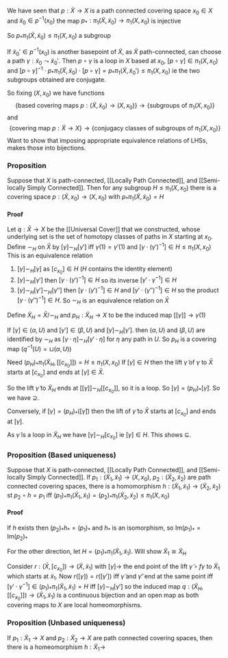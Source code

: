 We have seen that $p:\tilde{X}\to X$ is a path connected covering space
$x_{0}\in X$ and $\tilde{x}_{0}\in p ^{-1}(x_{0})$ the map $p_{*}:\pi_{1}(\tilde{X},\tilde{x}_{0})\to \pi_{1}(X,x_{0})$ is injective

So $p_{*}\pi_{1}(\tilde{X},\tilde{x}_{0})\leq \pi_{1}(X,x_{0})$ a subgroup

If $\tilde{x}_{0}'\in p ^{-1}(x_{0})$ is another basepoint of $\tilde{X}$, 
as $\tilde{X}$ path-connected, can choose a path $\gamma:\tilde{x}_{0}\leadsto \tilde{x}_{0}'$.
Then $p\circ \gamma$ is a loop in $X$ based at $x_{0}$, $[p\circ \gamma]\in \pi_{1}(X,x_{0})$
and 
$[p\circ \gamma]^{-1}\cdot p_{*}\pi_{1}(\tilde{X},\tilde{x}_{0})\cdot[p\circ \gamma]=p_{*}\pi_{1}(\tilde{X},\tilde{x}_{0}')\leq \pi_{1}(X,x_{0})$
ie the two subgroups obtained are conjugate.

So fixing $(X,x_{0})$ we have functions
$$
\{ \text{based covering maps }p:(\tilde{X},\tilde{x}_{0})\to(X,x_{0}) \}\to \{ \text{subgroups of }\pi_{1}(X,x_{0}) \}
$$
and 
$$
\left\{  \text{covering map }p:\tilde{X}\to X  \right\}\to \{ \text{conjugacy classes of subgroups of } \pi_{1}(X,x_{0})\}
$$
Want to show that imposing appropriate equivalence relations of LHSs, makes those into bijections.

### Proposition
Suppose that $X$ is path-connected, [[Locally Path Connected]], and [[Semi-locally Simply Connected]].
Then for any subgroup $H\leq \pi_{1}(X,x_{0})$ there is a covering space $p:(\tilde{X},x_{0})\to(X,x_{0})$ with $p_{*}\pi_{1}(\tilde{X},\tilde{x}_{0})=H$
#### Proof
Let $q:\bar{X}\to X$ be the [[Universal Cover]] that we constructed, whose underlying set is the set of homotopy classes of paths in $X$ starting at $x_{0}$.
Define $\sim_{H}$ on $\bar{X}$ by $[\gamma]\sim_{H}[\gamma']$ iff $\gamma(1)=\gamma'(1)$ and $[\gamma \cdot(\gamma')^{-1}]\in H\leq \pi_{1}(X,x_{0})$
This is an equivalence relation
1. $[\gamma]\sim_{H}[\gamma]$ as $[c_{x_{0}}]\in H$ ($H$ contains the identity element)
2. $[\gamma]\sim_{H}[\gamma']$ then $[\gamma \cdot(\gamma')^{-1}]\in H$ so its inverse $[\gamma'\cdot \gamma ^{-1}]\in H$
3. $[\gamma]\sim_{H}[\gamma']\sim_{H}[\gamma'']$ then $[\gamma \cdot(\gamma')^{-1}]\in H$ and $[\gamma'\cdot(\gamma'')^{-1}]\in H$ so the product $[\gamma \cdot(\gamma'')^{-1}]\in H$.
So $\sim_{H}$ is an equivalence relation on $\bar{X}$

Define $\tilde{X}_{H}=\bar{X} / \sim_{H}$
and $p_{H}:\tilde{X}_{H}\to X$ to be the induced map $[[\gamma]]\to \gamma(1)$

If $[\gamma]\in(\alpha,U)$ and $[\gamma']\in(\beta,U)$ and $[\gamma]\sim_{H}[\gamma']$.
then $(\alpha,U)$ and $(\beta,U)$ are identified by $\sim _H$ 
as $[\gamma \cdot \eta]\sim_{H}[\gamma'\cdot \eta]$ for $\eta$ any path in $U$.
So $p_{H}$ is a covering map ($q^{-1}(U)=\sqcup(\alpha,U)$)

Need $(p_{H})_{*}\pi_{1}(\tilde{X}_{H},[[c_{x_{0}}]])=H\leq \pi_{1}(X,x_{0})$
If $[\gamma]\in H$ then the lift $\tilde{\gamma}$ of $\gamma$ to $\bar{X}$ starts at $[c_{x_{0}}]$ and ends at $[\gamma]\in \bar{X}$.

So the lift $\tilde{\gamma}$ to $\tilde{X}_{H}$ ends at $[[\gamma]]\sim_{H}[[c_{x_{0}}]]$, so it is a loop.
So $[\gamma]=(p_{H})_{*}[\tilde{\gamma}]$. So we have $\supseteq$.

Conversely, if $[\gamma]=(p_{H})_{*}([\tilde{\gamma}])$ then the lift of $\tilde{\gamma}$ to $\bar{X}$ starts at $[c_{x_{0}}]$ and ends at $[\gamma]$.

As $\tilde{\gamma}$ is a loop in $\tilde{X}_{H}$ we have $[\gamma]\sim_{H}[c_{x_{0}}]$ ie $[\gamma]\in H$. This shows $\subseteq$.


### Proposition (Based uniqueness)
Suppose that $X$ is path-connected, [[Locally Path Connected]], and [[Semi-locally Simply Connected]].
If $p_{1}:(\tilde{X}_{1},\tilde{x}_{1})\to(X,x_{0})$, $p_{2}:(\tilde{X}_{2},\tilde{x}_{2})$
are path connected covering spaces, there is a homomorphism
$h:(\tilde{X}_{1},\tilde{x}_{1})\to(\tilde{X}_{2},\tilde{x}_{2})$
st $p_{2}\circ h=p_{1}$ iff $(p_{1})_{*}\pi_{1}(\tilde{X}_{1},\tilde{x}_{1})=(p_{2})_{*}\pi_{1}(\tilde{X}_{2},\tilde{x}_{2})\leq \pi_{1}(X,x_{0})$

#### Proof
If $h$ exists then $(p_{2})_{*}h_{*}=(p_{1})_{*}$ and $h_{*}$ is an isomorphism, so $\mathrm{Im}(p_{1})_{*}=\mathrm{Im}(p_{2})_{*}$

For the other direction, let $H=(p_{1})_{*}\pi_{1}(\tilde{X}_{1},\tilde{x}_{1})$. Will show $\tilde{X}_{1}\cong \tilde{X}_{H}$ 

Consider $r:(\bar{X},[c_{x_{0}}])\to(\tilde{X},\tilde{x}_{1})$
with $[\gamma]\to$ the end point of the lift $\tilde{\gamma}\circ f \gamma$ to $\tilde{X}_{1}$ which starts at $\tilde{x}_{1}$.
Now $r([\gamma])=r([\gamma'])$ iff $\tilde{\gamma}$ and $\tilde{\gamma}'$ end at the same point
iff $[\gamma'\cdot \gamma ^{-1}]\in(p_{1})_{*}\pi_{1}(\tilde{X}_{1},\tilde{x}_{1})=H$
iff $[\gamma]\sim_{H}[\gamma']$
so the induced map $q:(\tilde{X}_{H},[[c_{x_{0}}]])\to(\tilde{X}_{1},\tilde{x}_{1})$
is a continuous bijection and an open map as both covering maps to $X$ are local homeomorphisms.

### Proposition (Unbased uniqueness)
If $p_{1}:\tilde{X}_{1}\to X$ and $p_{2}:\tilde{X}_{2}\to X$ are path connected covering spaces, then there is a homeomorphism $h:\tilde{X}_{1}\to$